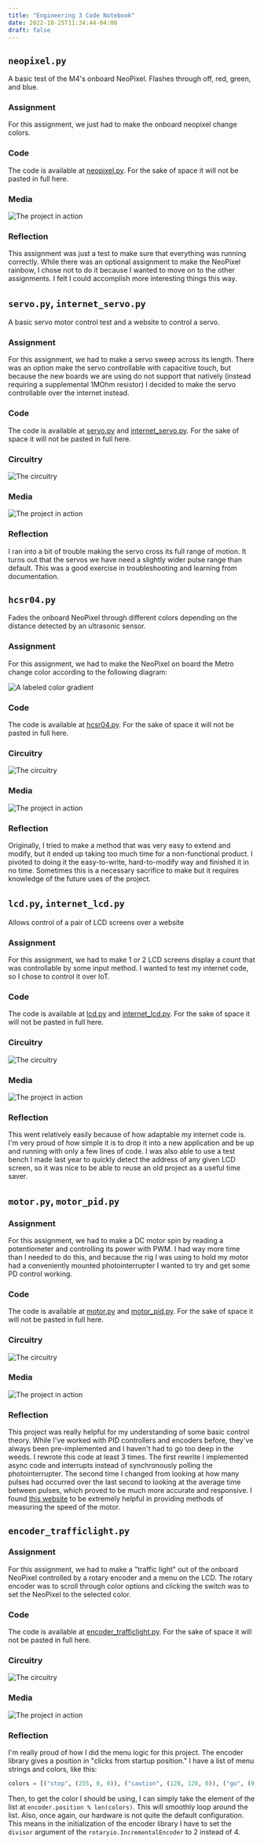 ```yaml
---
title: "Engineering 3 Code Notebook"
date: 2022-10-25T11:34:44-04:00
draft: false
---
```

## `neopixel.py`
A basic test of the M4's onboard NeoPixel. Flashes through off, red, green, and blue.
### Assignment
For this assignment, we just had to make the onboard neopixel change colors.
### Code
The code is available at [neopixel.py](https://github.com/rivques/CircuitPython/blob/master/neopixel.py). For the sake of space it will not be pasted in full here.
### Media
![The project in action](/docs/neopixel.gif "The project in action.")
### Reflection
This assignment was just a test to make sure that everything was running correctly. While there was an optional assignment to make the NeoPixel rainbow, I chose not to do it because I wanted to move on to the other assignments. I felt I could accomplish more interesting things this way.
## `servo.py`, `internet_servo.py`
A basic servo motor control test and a website to control a servo.
### Assignment
For this assignment, we had to make a servo sweep across its length. There was an option make the servo controllable with capacitive touch, but because the new boards we are using do not support that natively (instead requiring a supplemental 1MOhm resistor) I decided to make the servo controllable over the internet instead.
### Code
The code is available at [servo.py](https://github.com/rivques/CircuitPython/blob/master/servo.py) and [internet_servo.py](https://github.com/rivques/CircuitPython/blob/master/internet_servo.py). For the sake of space it will not be pasted in full here.
### Circuitry
![The circuitry](/docs/servocircuit.png "A diagram of the circuit. Note that the UNO should be a Metro M4 Airlift; the circuitry software didn't have that board.")
### Media
![The project in action](/docs/internet-servo.gif "The project in action. Sorry for the shaky video, it's somewhat difficult to control a computer, hold a phone, and keep the servo in shot.")
### Reflection
I ran into a bit of trouble making the servo cross its full range of motion. It turns out that the servos we have need a slightly wider pulse range than default. This was a good exercise in troubleshooting and learning from documentation. 
## `hcsr04.py`
Fades the onboard NeoPixel through different colors depending on the distance detected by an ultrasonic sensor.
### Assignment
For this assignment, we had to make the NeoPixel on board the Metro change color according to the following diagram:

![A labeled color gradient](/docs/color%20spectrum.png)
### Code
The code is available at [hcsr04.py](https://github.com/rivques/CircuitPython/blob/master/hcsr04.py). For the sake of space it will not be pasted in full here.
### Circuitry
![The circuitry](/docs/hcsr04circuit.png "A diagram of the circuit.")
### Media
![The project in action](/docs/hc-sr04.gif "The project in action.")
### Reflection
Originally, I tried to make a method that was very easy to extend and modify, but it ended up taking too much time for a non-functional product. I pivoted to doing it the easy-to-write, hard-to-modify way and finished it in no time. Sometimes this is a necessary sacrifice to make but it requires knowledge of the future uses of the project.
## `lcd.py`, `internet_lcd.py`
Allows control of a pair of LCD screens over a website
### Assignment
For this assignment, we had to make 1 or 2 LCD screens display a count that was controllable by some input method. I wanted to test my internet code, so I chose to control it over IoT.
### Code
The code is available at [lcd.py](https://github.com/rivques/CircuitPython/blob/master/lcd.py) and [internet_lcd.py](https://github.com/rivques/CircuitPython/blob/master/internet_lcd.py). For the sake of space it will not be pasted in full here.
### Circuitry
![The circuitry](/docs/lcdcircuit.png "A diagram of the circuit. Again, note that the board should be a Metro M4 Airlift.")
### Media
![The project in action](/docs/IoT-LCD.gif "The project in action. The motor isn't doing anything, it just happened to be attached to a convenient place to mount 2 LCDs.")
### Reflection
This went relatively easily because of how adaptable my internet code is. I'm very proud of how simple it is to drop it into a new application and be up and running with only a few lines of code. I was also able to use a test bench I made last year to quickly detect the address of any given LCD screen, so it was nice to be able to reuse an old project as a useful time saver.
## `motor.py`, `motor_pid.py`
### Assignment
For this assignment, we had to make a DC motor spin by reading a potentiometer and controlling its power with PWM. I had way more time than I needed to do this, and because the rig I was using to hold my motor had a conveniently mounted photointerrupter I wanted to try and get some PD control working.
### Code
The code is available at [motor.py](https://github.com/rivques/CircuitPython/blob/master/motor.py) and [motor_pid.py](https://github.com/rivques/CircuitPython/blob/master/motor_pid.py). For the sake of space it will not be pasted in full here.
### Circuitry
![The circuitry](/docs/motorcircuit.png "A diagram of the circuit.")
### Media
![The project in action](/docs/motor.gif "The project in action. The console is not visible, but it's printing the (low!) error between requested speed and actual speed.")
### Reflection
This project was really helpful for my understanding of some basic control theory. While I've worked with PID controllers and encoders before, they've always been pre-implemented and I haven't had to go too deep in the weeds. I rewrote this code at least 3 times. The first rewrite I implemented async code and interrupts instead of synchronously polling the photointerrupter. The second time I changed from looking at how many pulses had occurred over the last second to looking at the average time between pulses, which proved to be much more accurate and responsive. I found [this website](https://www.motioncontroltips.com/what-type-of-encoder-can-be-used-to-measure-speed/) to be extremely helpful in providing methods of measuring the speed of the motor.
## `encoder_trafficlight.py`
### Assignment
For this assignment, we had to make a "traffic light" out of the onboard NeoPixel controlled by a rotary encoder and a menu on the LCD. The rotary encoder was to scroll through color options and clicking the switch was to set the NeoPixel to the selected color.
### Code
The code is available at [encoder_trafficlight.py](https://github.com/rivques/CircuitPython/blob/master/encoder_trafficlight.py). For the sake of space it will not be pasted in full here.
### Circuitry
![The circuitry](/docs/trafficlight_circuit.png "A diagram of the circuit.")
### Media
![The project in action](/docs/trafficlight.gif "The project in action. It's hard to see, but I'm rotating and clicking the rotary encoder.")
### Reflection
I'm really proud of how I did the menu logic for this project. The encoder library gives a position in "clicks from startup position." I have a list of menu strings and colors, like this:
```python
colors = [("stop", (255, 0, 0)), ("caution", (128, 128, 0)), ("go", (0, 255, 0))]
```
Then, to get the color I should be using, I can simply take the element of the list at `encoder.position % len(colors)`. This will smoothly loop around the list. Also, once again, our hardware is not quite the default configuration. This means in the initialization of the encoder library I have to set the `divisor` argument of the `rotaryio.IncrementalEncoder` to 2 instead of 4.
